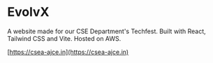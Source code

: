 # EvolvX

A website made for our CSE Department's Techfest. Built with React, Tailwind CSS and Vite. Hosted on AWS.

[https://csea-ajce.in](https://csea-ajce.in)
